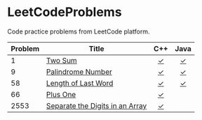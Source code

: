 # LeetCodeProblems
Code practice problems from LeetCode platform.

| Problem | Title | C++ | Java |
|---------|-------|:---:|:----:|
| 1     | [Two Sum](https://leetcode.com/problems/two-sum/)                          | [✓](https://github.com/reyesvictor1/LeetCodeProblems/blob/main/1_two_sum/main.cpp)      | [✓](https://github.com/reyesvictor1/LeetCodeProblems/blob/main/1_two_sum/Solution.java) |
| 9     | [Palindrome Number](https://leetcode.com/problems/palindrome-number/)                | [✓](https://github.com/reyesvictor1/LeetCodeProblems/blob/main/9_palindrome_number/main.cpp)      | [✓](https://github.com/reyesvictor1/LeetCodeProblems/blob/main/9_palindrome_number/Solution.java) |
| 58    | [Length of Last Word](https://leetcode.com/problems/length-of-last-word/)                 | [✓](https://github.com/reyesvictor1/LeetCodeProblems/blob/main/58_length_of_last_word/main.cpp)      | [✓](https://github.com/reyesvictor1/LeetCodeProblems/blob/main/58_length_of_last_word/Solution.java) |
| 66    | [Plus One](https://leetcode.com/problems/plus-one/)                          | [✓](https://github.com/reyesvictor1/LeetCodeProblems/blob/main/66_plus_one/main.cpp)      | |
| 2553  | [Separate the Digits in an Array](https://leetcode.com/problems/separate-the-digits-in-an-array/)     | [✓](https://github.com/reyesvictor1/LeetCodeProblems/blob/main/2553_separate_the_digits_in_an_array/main.cpp)      | |
